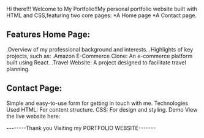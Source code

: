 Hi there!!!
Welcome to My Portfolio!!My personal portfolio website built with HTML and CSS,featuring two core pages: 
*A Home page 
*A Contact page.

Features
Home Page:
--------------
.Overview of my professional background and interests.
.Highlights of key projects, such as:
.Amazon E-Commerce Clone: An e-commerce platform built using React.
.Travel Website: A project designed to facilitate travel planning.

Contact Page:
--------------
Simple and easy-to-use form for getting in touch with me.
Technologies Used
HTML: For content structure.
CSS: For design and styling.
Demo
View the live website here:

--------Thank you Visiting my PORTFOLIO WEBSITE-------
